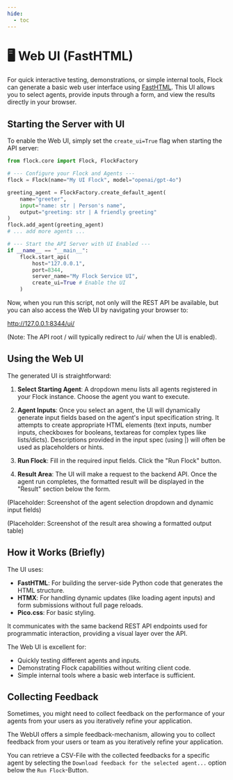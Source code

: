 ```yaml
---
hide:
  - toc
---
```


# 🖥️ Web UI (FastHTML)

For quick interactive testing, demonstrations, or simple internal tools, Flock can generate a basic web user interface using [FastHTML](https://fastht.ml/). This UI allows you to select agents, provide inputs through a form, and view the results directly in your browser.

## Starting the Server with UI

To enable the Web UI, simply set the `create_ui=True` flag when starting the API server:

```python
from flock.core import Flock, FlockFactory

# --- Configure your Flock and Agents ---
flock = Flock(name="My UI Flock", model="openai/gpt-4o")

greeting_agent = FlockFactory.create_default_agent(
    name="greeter",
    input="name: str | Person's name",
    output="greeting: str | A friendly greeting"
)
flock.add_agent(greeting_agent)
# ... add more agents ...

# --- Start the API Server with UI Enabled ---
if __name__ == "__main__":
    flock.start_api(
        host="127.0.0.1",
        port=8344,
        server_name="My Flock Service UI",
        create_ui=True # Enable the UI
    )
```

Now, when you run this script, not only will the REST API be available, but you can also access the Web UI by navigating your browser to:

http://127.0.0.1:8344/ui/

(Note: The API root / will typically redirect to /ui/ when the UI is enabled).

## Using the Web UI

The generated UI is straightforward:

1. **Select Starting Agent**: A dropdown menu lists all agents registered in your Flock instance. Choose the agent you want to execute.

2. **Agent Inputs**: Once you select an agent, the UI will dynamically generate input fields based on the agent's input specification string. It attempts to create appropriate HTML elements (text inputs, number inputs, checkboxes for booleans, textareas for complex types like lists/dicts). Descriptions provided in the input spec (using |) will often be used as placeholders or hints.

3. **Run Flock**: Fill in the required input fields. Click the "Run Flock" button.

4. **Result Area**: The UI will make a request to the backend API. Once the agent run completes, the formatted result will be displayed in the "Result" section below the form.

(Placeholder: Screenshot of the agent selection dropdown and dynamic input fields)

(Placeholder: Screenshot of the result area showing a formatted output table)

## How it Works (Briefly)

The UI uses:

- **FastHTML**: For building the server-side Python code that generates the HTML structure.
- **HTMX**: For handling dynamic updates (like loading agent inputs) and form submissions without full page reloads.
- **Pico.css**: For basic styling.

It communicates with the same backend REST API endpoints used for programmatic interaction, providing a visual layer over the API.

The Web UI is excellent for:

- Quickly testing different agents and inputs.
- Demonstrating Flock capabilities without writing client code.
- Simple internal tools where a basic web interface is sufficient.


## Collecting Feedback

Sometimes, you might need to collect feedback on the
performance of your agents from your users as you iteratively refine your application.

The WebUI offers a simple feedback-mechanism, allowing
you to collect feedback from your users or team as you 
iteratively refine your application.

You can retrieve a CSV-File with the collected
feedbacks for a specific agent by selecting 
the `Download feedback for the selected agent...`
option below the `Run Flock`-Button.
